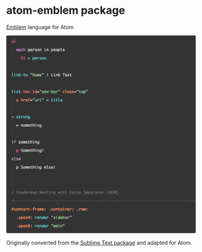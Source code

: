 # atom-emblem package

[Emblem](http://emblemjs.com/) language for Atom

![Emblem](https://raw.githubusercontent.com/zb3k/atom-emblem/master/screenshot.png)

Originally converted from the [Sublime Text package](https://github.com/johanobergman/sublime-emblem-syntax) and adapted for Atom.
